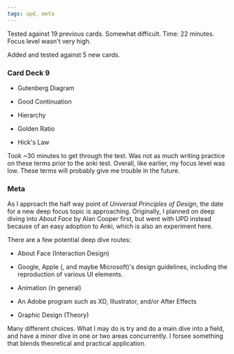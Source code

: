 ```yaml
---
tags: upd, meta
---
```


Tested against 19 previous cards. Somewhat difficult. Time: 22 minutes. Focus level wasn't very high.

Added and tested against 5 new cards.

### Card Deck 9

* Gutenberg Diagram

* Good Continuation

* Hierarchy

* Golden Ratio

* Hick's Law

Took ~30 minutes to get through the test. Was not as much writing practice on these terms prior to the anki test. Overall, like earlier, my focus level was low. These terms will probably give me trouble in the future.

### Meta

As I approach the half way point of *Universal Principles of Design*, the date for a new deep focus topic is approaching. Originally, I planned on deep diving into *About Face* by Alan Cooper first, but went with UPD instead because of an easy adoption to Anki, which is also an experiment here.

There are a few potential deep dive routes:

* About Face (Interaction Design)

* Google, Apple (, and maybe Microsoft)'s design guidelines, including the reproduction of various UI elements.

* Animation (in general)

* An Adobe program such as XD, Illustrator, and/or After Effects

* Graphic Design (Theory)

Many different choices. What I may do is try and do a main dive into a field, and have a minor dive in one or two areas concurrently. I forsee something that blends theoretical and practical application.

